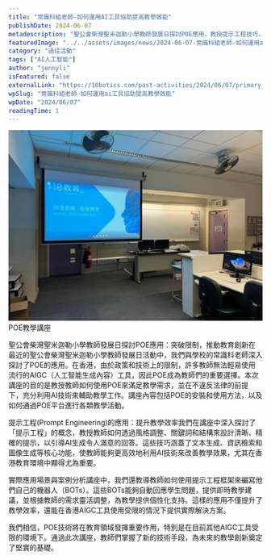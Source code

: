 ```yaml
---
title: "常識科組老師-如何運用AI工具協助提高教學效能"
publishDate: 2024-06-07
metadescription: "聖公會柴灣聖米迦勒小學教師發展日探討POE應用，教授提示工程技巧，幫助常識科老師運用AI工具提高教學效能，在香港AIGC工具受限環境下提供解決方案。"
featuredImage: "../../assets/images/news/2024-06-07-常識科組老師-如何運用ai工具協助提高教學效能/image1.jpeg"
category: "過往活動"
tags: ["AI人工智能"]
author: "jennyli"
isFeatured: false
externalLink: "https://10botics.com/past-activities/2024/06/07/primary_school_ai_talk/"
wpSlug: "常識科組老師-如何運用ai工具協助提高教學效能"
wpDate: "2024/06/07"
readingTime: 1
---
```


![POE教學講座](../../assets/images/news/2024-06-07-常識科組老師-如何運用ai工具協助提高教學效能/image2.jpeg)POE教學講座

聖公會柴灣聖米迦勒小學教師發展日探討POE應用：突破限制，推動教育創新在最近的聖公會柴灣聖米迦勒小學教師發展日活動中，我們與學校的常識科老師深入探討了POE的應用。在香港，由於政策和技術上的限制，許多教師無法輕易使用流行的AIGC（人工智能生成內容）工具，因此POE成為教師們的重要選擇。本次講座的目的是教授教師如何使用POE來滿足教學需求，並在不違反法律的前提下，充分利用AI技術來輔助教學工作。講座內容包括POE的安裝和使用方法，以及如何通過POE平台進行各類教學活動。

提示工程(Prompt Engineering)的應用：提升教學效率我們在講座中深入探討了「提示工程」的概念，教授教師如何透過風格調整、關鍵詞和結構來設計清晰、精確的提示，以引導AI生成令人滿意的回答。這些技巧涵蓋了文本生成、資訊檢索和圖像生成等核心功能，使教師能夠更高效地利用AI技術來改善教學效果，尤其在香港教育環境中顯得尤為重要。

實際應用場景與案例分析講座中，我們還教導教師如何使用提示工程框架來編寫他們自己的機器人（BOTs）。這些BOTs能夠自動回應學生問題，提供即時教學建議，並根據教師的需求靈活調整，為教學提供個性化支持。這樣的應用不僅提升了教學效率，還能在香港AIGC工具使用受限的情況下提供實際解決方案。

我們相信，POE技術將在教育領域發揮重要作用，特別是在目前其他AIGC工具受限的環境下。通過此次講座，教師們掌握了新的技術手段，為未來的教學創新奠定了堅實的基礎。